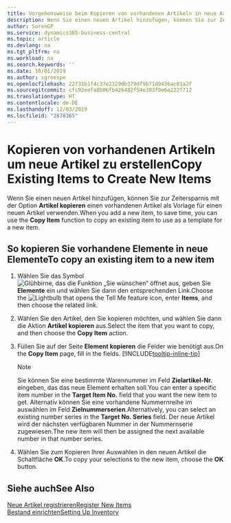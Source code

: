 ```yaml
---
title: Vorgehensweise beim Kopieren von vorhandenen Artikeln in neue Artikel
description: Wenn Sie einen neuen Artikel hinzufügen, können Sie zur Zeitersparnis mit der Option Artikel kopieren einen vorhandenen Artikel als Vorlage für einen neuen Artikel verwenden.
author: SorenGP
ms.service: dynamics365-business-central
ms.topic: article
ms.devlang: na
ms.tgt_pltfrm: na
ms.workload: na
ms.search.keywords: ''
ms.date: 10/01/2019
ms.author: sgroespe
ms.openlocfilehash: 22f31b1f4c37e2129db379df9b71d9436ac81a2f
ms.sourcegitcommit: cfc92eefa8b06fb426482f54e393f0e6e222f712
ms.translationtype: HT
ms.contentlocale: de-DE
ms.lasthandoff: 12/03/2019
ms.locfileid: "2878365"
---
```

# <a name="copy-existing-items-to-create-new-items"></a><span data-ttu-id="3632f-103">Kopieren von vorhandenen Artikeln um neue Artikel zu erstellen</span><span class="sxs-lookup"><span data-stu-id="3632f-103">Copy Existing Items to Create New Items</span></span>
<span data-ttu-id="3632f-104">Wenn Sie einen neuen Artikel hinzufügen, können Sie zur Zeitersparnis mit der Option **Artikel kopieren** einen vorhandenen Artikel als Vorlage für einen neuen Artikel verwenden.</span><span class="sxs-lookup"><span data-stu-id="3632f-104">When you add a new item, to save time, you can use the **Copy Item** function to copy an existing item to use as a template for a new item.</span></span>  

## <a name="to-copy-an-existing-item-to-a-new-item"></a><span data-ttu-id="3632f-105">So kopieren Sie vorhandene Elemente in neue Elemente</span><span class="sxs-lookup"><span data-stu-id="3632f-105">To copy an existing item to a new item</span></span>  
1. <span data-ttu-id="3632f-106">Wählen Sie das Symbol ![Glühbirne, das die Funktion „Sie wünschen“ öffnet](media/ui-search/search_small.png "Was möchten Sie tun?") aus, geben Sie **Elemente** ein und wählen Sie dann den entsprechenden Link.</span><span class="sxs-lookup"><span data-stu-id="3632f-106">Choose the ![Lightbulb that opens the Tell Me feature](media/ui-search/search_small.png "Tell me what you want to do") icon, enter **Items**, and then choose the related link.</span></span>  
2. <span data-ttu-id="3632f-107">Wählen Sie den Artikel, den Sie kopieren möchten, und wählen Sie dann die Aktion **Artikel kopieren** aus.</span><span class="sxs-lookup"><span data-stu-id="3632f-107">Select the item that you want to copy, and then choose the **Copy Item** action.</span></span>  
3. <span data-ttu-id="3632f-108">Füllen Sie auf der Seite **Element kopieren** die Felder wie benötigt aus.</span><span class="sxs-lookup"><span data-stu-id="3632f-108">On the **Copy Item** page, fill in the fields.</span></span> [!INCLUDE[tooltip-inline-tip](includes/tooltip-inline-tip_md.md)]

    > [!NOTE]  
    > <span data-ttu-id="3632f-109">Sie können Sie eine bestimmte Warennummer im Feld **Zielartikel-Nr.** eingeben, das das neue Element erhalten soll.</span><span class="sxs-lookup"><span data-stu-id="3632f-109">You can enter a specific item number in the **Target Item No.** field that you want the new item to get.</span></span> <span data-ttu-id="3632f-110">Alternativ können Sie eine vorhandene Nummernreihe im auswählen im Feld **Zielnummerserien**.</span><span class="sxs-lookup"><span data-stu-id="3632f-110">Alternatively, you can select an existing number series in the **Target No. Series** field.</span></span> <span data-ttu-id="3632f-111">Der neue Artikel wird der nächsten verfügbaren Nummer in der Nummernserie zugewiesen.</span><span class="sxs-lookup"><span data-stu-id="3632f-111">The new item will then be assigned the next available number in that number series.</span></span>  

5. <span data-ttu-id="3632f-112">Wählen Sie zum Kopieren Ihrer Auswahlen in den neuen Artikel die Schaltfläche **OK**.</span><span class="sxs-lookup"><span data-stu-id="3632f-112">To copy your selections to the new item, choose the **OK** button.</span></span>  

## <a name="see-also"></a><span data-ttu-id="3632f-113">Siehe auch</span><span class="sxs-lookup"><span data-stu-id="3632f-113">See Also</span></span>  
[<span data-ttu-id="3632f-114">Neue Artikel registrieren</span><span class="sxs-lookup"><span data-stu-id="3632f-114">Register New Items</span></span>](inventory-how-register-new-items.md)  
[<span data-ttu-id="3632f-115">Bestand einrichten</span><span class="sxs-lookup"><span data-stu-id="3632f-115">Setting Up Inventory</span></span>](inventory-setup-inventory.md)
